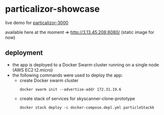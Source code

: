 # particalizor-showcase
live demo for [particalizor-3000](https://github.com/ArtemAlagizov/particalizor-3000)

available here at the moment => http://3.13.45.208:8080/ (static image for now)

## deployment
* the app is deployed to a Docker Swarm cluster running on a single node (AWS EC2 t2.micro)
* the following commands were used to deploy the app:
  * create Docker swarm cluster
    ```
    docker swarm init --advertise-addr 172.31.19.6
    ```
  * create stack of services for skyscanner-clone-prototype
    ```
    docker stack deploy -c docker-compose.depl.yml particleStackk
    ```
